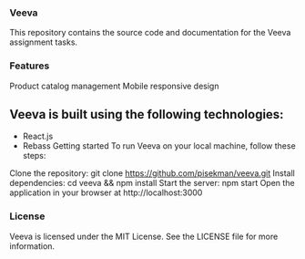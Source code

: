 ### Veeva
This repository contains the source code and documentation for the Veeva assignment tasks.

### Features
Product catalog management
Mobile responsive design

## Veeva is built using the following technologies:

- React.js
- Rebass
Getting started
To run Veeva on your local machine, follow these steps:

Clone the repository: git clone https://github.com/pisekman/veeva.git
Install dependencies: cd veeva && npm install
Start the server: npm start
Open the application in your browser at http://localhost:3000


### License
Veeva is licensed under the MIT License. See the LICENSE file for more information.
